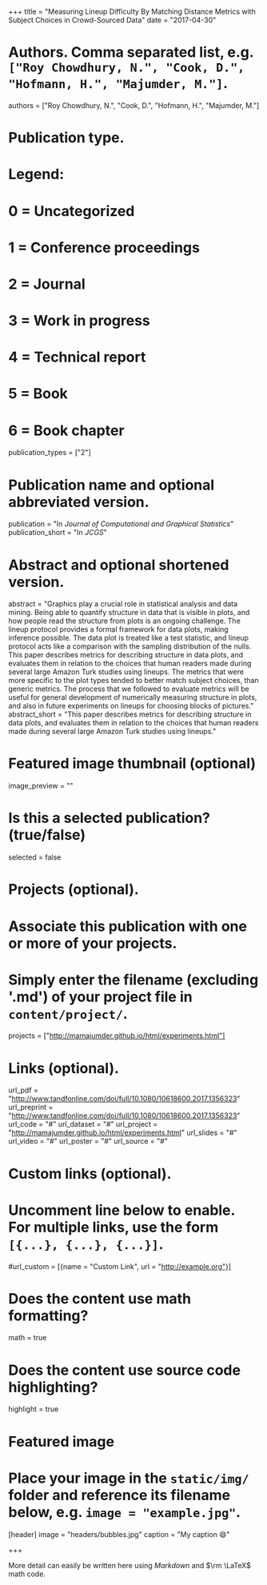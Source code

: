 +++
title = "Measuring Lineup Difficulty By Matching Distance Metrics with Subject Choices in Crowd-Sourced Data"
date = "2017-04-30"

# Authors. Comma separated list, e.g. `["Roy Chowdhury, N.", "Cook, D.", "Hofmann, H.", "Majumder, M."]`.
authors = ["Roy Chowdhury, N.", "Cook, D.", "Hofmann, H.", "Majumder, M."]

# Publication type.
# Legend:
# 0 = Uncategorized
# 1 = Conference proceedings
# 2 = Journal
# 3 = Work in progress
# 4 = Technical report
# 5 = Book
# 6 = Book chapter
publication_types = ["2"]

# Publication name and optional abbreviated version.
publication = "In *Journal of Computational and Graphical Statistics*"
publication_short = "In *JCGS*"

# Abstract and optional shortened version.
abstract = "Graphics play a crucial role in statistical analysis and data mining. Being able to quantify structure in data that is visible in plots, and how people read the structure from plots is an ongoing challenge. The lineup protocol provides a formal framework for data plots, making inference possible. The data plot is treated like a test statistic, and lineup protocol acts like a comparison with the sampling distribution of the nulls. This paper describes metrics for describing structure in data plots, and evaluates them in relation to the choices that human readers made during several large Amazon Turk studies using lineups. The metrics that were more specific to the plot types tended to better match subject choices, than generic metrics. The process that we followed to evaluate metrics will be useful for general development of numerically measuring structure in plots, and also in future experiments on lineups for choosing blocks of pictures."
abstract_short = "This paper describes metrics for describing structure in data plots, and evaluates them in relation to the choices that human readers made during several large Amazon Turk studies using lineups."

# Featured image thumbnail (optional)
image_preview = ""

# Is this a selected publication? (true/false)
selected = false

# Projects (optional).
#   Associate this publication with one or more of your projects.
#   Simply enter the filename (excluding '.md') of your project file in `content/project/`.
projects = ["http://mamajumder.github.io/html/experiments.html"]

# Links (optional).
url_pdf = "http://www.tandfonline.com/doi/full/10.1080/10618600.2017.1356323"
url_preprint = "http://www.tandfonline.com/doi/full/10.1080/10618600.2017.1356323"
url_code = "#"
url_dataset = "#"
url_project = "http://mamajumder.github.io/html/experiments.html"
url_slides = "#"
url_video = "#"
url_poster = "#"
url_source = "#"

# Custom links (optional).
#   Uncomment line below to enable. For multiple links, use the form `[{...}, {...}, {...}]`.
#url_custom = [{name = "Custom Link", url = "http://example.org"}]

# Does the content use math formatting?
math = true

# Does the content use source code highlighting?
highlight = true

# Featured image
# Place your image in the `static/img/` folder and reference its filename below, e.g. `image = "example.jpg"`.
[header]
image = "headers/bubbles.jpg"
caption = "My caption :smile:"

+++

More detail can easily be written here using *Markdown* and $\rm \LaTeX$ math code.

